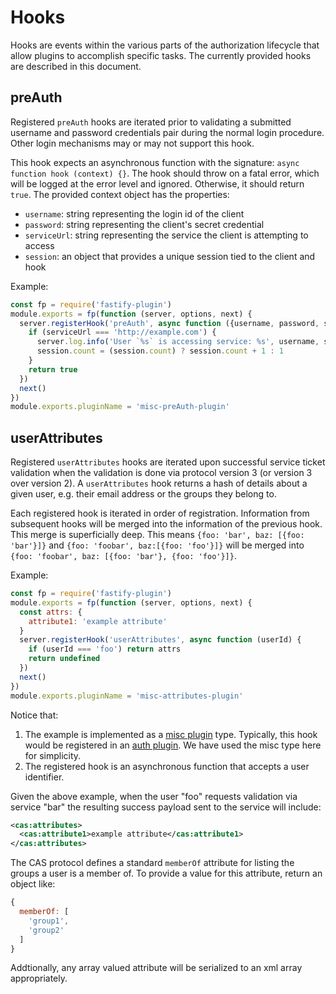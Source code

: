 <a id="hooks"></a>
# Hooks

Hooks are events within the various parts of the authorization lifecycle that
allow plugins to accomplish specific tasks. The currently provided hooks are
described in this document.

<a id="hooks-preauth"></a>
## preAuth

Registered `preAuth` hooks are iterated prior to validating a submitted
username and password credentials pair during the normal login procedure. Other
login mechanisms may or may not support this hook.

This hook expects an asynchronous function with the signature:
`async function hook (context) {}`. The hook should throw on a fatal error,
which will be logged at the error level and ignored. Otherwise, it should
return `true`. The provided context object has the properties:

+ `username`: string representing the login id of the client
+ `password`: string representing the client's secret credential
+ `serviceUrl`: string representing the service the client is attempting to access
+ `session`: an object that provides a unique session tied to the client and hook

Example:

```js
const fp = require('fastify-plugin')
module.exports = fp(function (server, options, next) {
  server.registerHook('preAuth', async function ({username, password, serviceUrl, session}) {
    if (serviceUrl === 'http://example.com') {
      server.log.info('User `%s` is accessing service: %s', username, serviceUrl)
      session.count = (session.count) ? session.count + 1 : 1
    }
    return true
  })
  next()
})
module.exports.pluginName = 'misc-preAuth-plugin'
```

<a id="hooks-userattrs"></a>
## userAttributes

Registered `userAttributes` hooks are iterated upon successful service ticket
validation when the validation is done via protocol version 3 (or version 3
over version 2). A `userAttributes` hook returns a hash of details about a
given user, e.g. their email address or the groups they belong to.

Each registered hook is iterated in order of registration. Information from
subsequent hooks will be merged into the information of the previous hook. This
merge is superficially deep. This means `{foo: 'bar', baz: [{foo: 'bar'}]}` and
`{foo: 'foobar', baz:[{foo: 'foo'}]}` will be merged into
`{foo: 'foobar', baz: [{foo: 'bar'}, {foo: 'foo'}]}`.

Example:

```js
const fp = require('fastify-plugin')
module.exports = fp(function (server, options, next) {
  const attrs: {
    attribute1: 'example attribute'
  }
  server.registerHook('userAttributes', async function (userId) {
    if (userId === 'foo') return attrs
    return undefined
  })
  next()
})
module.exports.pluginName = 'misc-attributes-plugin'
```

Notice that:

1. The example is implemented as a [misc plugin](/docs/Plugins.md#misc-plugins)
type. Typically, this hook would be registered in an
[auth plugin](/docs/Plugins.md#auth-plugins). We have used the misc type here
for simplicity.
1. The registered hook is an asynchronous function that accepts a user
identifier.

Given the above example, when the user "foo" requests validation via service
"bar" the resulting success payload sent to the service will include:

```xml
<cas:attributes>
  <cas:attribute1>example attribute</cas:attribute1>
</cas:attributes>
```

The CAS protocol defines a standard `memberOf` attribute for listing the
groups a user is a member of. To provide a value for this attribute, return
an object like:

```js
{
  memberOf: [
    'group1',
    'group2'
  ]
}
```

Addtionally, any array valued attribute will be serialized to an xml array
appropriately.
